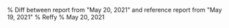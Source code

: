 % Diff between report from "May 20, 2021" and reference report from "May 19, 2021"
% Reffy
% May 20, 2021

